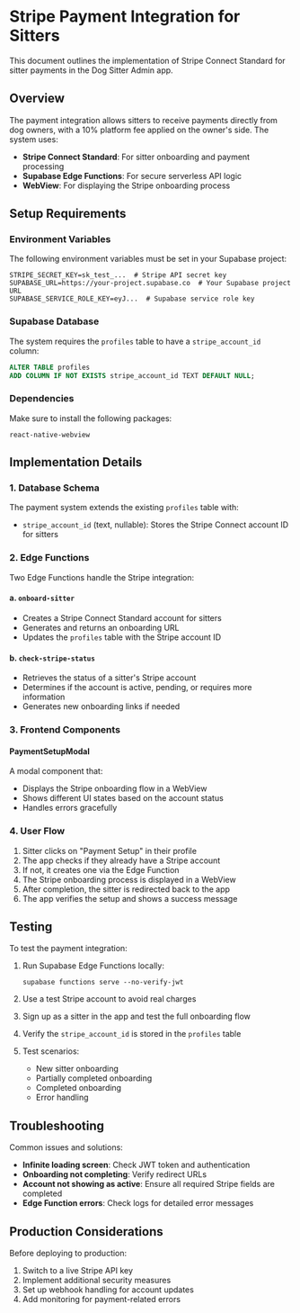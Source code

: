 # Stripe Payment Integration for Sitters

This document outlines the implementation of Stripe Connect Standard for sitter payments in the Dog Sitter Admin app.

## Overview

The payment integration allows sitters to receive payments directly from dog owners, with a 10% platform fee applied on the owner's side. The system uses:

- **Stripe Connect Standard**: For sitter onboarding and payment processing
- **Supabase Edge Functions**: For secure serverless API logic
- **WebView**: For displaying the Stripe onboarding process

## Setup Requirements

### Environment Variables

The following environment variables must be set in your Supabase project:

```
STRIPE_SECRET_KEY=sk_test_...  # Stripe API secret key
SUPABASE_URL=https://your-project.supabase.co  # Your Supabase project URL
SUPABASE_SERVICE_ROLE_KEY=eyJ...  # Supabase service role key
```

### Supabase Database

The system requires the `profiles` table to have a `stripe_account_id` column:

```sql
ALTER TABLE profiles 
ADD COLUMN IF NOT EXISTS stripe_account_id TEXT DEFAULT NULL;
```

### Dependencies

Make sure to install the following packages:

```
react-native-webview
```

## Implementation Details

### 1. Database Schema

The payment system extends the existing `profiles` table with:

- `stripe_account_id` (text, nullable): Stores the Stripe Connect account ID for sitters

### 2. Edge Functions

Two Edge Functions handle the Stripe integration:

#### a. `onboard-sitter`

- Creates a Stripe Connect Standard account for sitters
- Generates and returns an onboarding URL
- Updates the `profiles` table with the Stripe account ID

#### b. `check-stripe-status`

- Retrieves the status of a sitter's Stripe account
- Determines if the account is active, pending, or requires more information
- Generates new onboarding links if needed

### 3. Frontend Components

#### PaymentSetupModal

A modal component that:
- Displays the Stripe onboarding flow in a WebView
- Shows different UI states based on the account status
- Handles errors gracefully

### 4. User Flow

1. Sitter clicks on "Payment Setup" in their profile
2. The app checks if they already have a Stripe account
3. If not, it creates one via the Edge Function
4. The Stripe onboarding process is displayed in a WebView
5. After completion, the sitter is redirected back to the app
6. The app verifies the setup and shows a success message

## Testing

To test the payment integration:

1. Run Supabase Edge Functions locally:
   ```
   supabase functions serve --no-verify-jwt
   ```

2. Use a test Stripe account to avoid real charges

3. Sign up as a sitter in the app and test the full onboarding flow

4. Verify the `stripe_account_id` is stored in the `profiles` table

5. Test scenarios:
   - New sitter onboarding
   - Partially completed onboarding
   - Completed onboarding
   - Error handling

## Troubleshooting

Common issues and solutions:

- **Infinite loading screen**: Check JWT token and authentication
- **Onboarding not completing**: Verify redirect URLs
- **Account not showing as active**: Ensure all required Stripe fields are completed
- **Edge Function errors**: Check logs for detailed error messages

## Production Considerations

Before deploying to production:

1. Switch to a live Stripe API key
2. Implement additional security measures
3. Set up webhook handling for account updates
4. Add monitoring for payment-related errors

